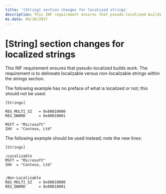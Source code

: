```yaml
---
title: '[String] section changes for localized strings'
description: This INF requirement ensures that pseudo-localized builds work. The requirement is to delineate localizable versus non-localizable strings within the strings section
ms.date: 04/20/2017
---
```


# \[String\] section changes for localized strings


This INF requirement ensures that pseudo-localized builds work. The requirement is to delineate localizable versus non-localizable strings within the strings section.

The following example has no preface of what is localized or not; this should not be used:

``` syntax
[Strings]

REG_MULTI_SZ   = 0x00010000
REG_DWORD      = 0x00010001

MSFT = "Microsoft"
IHV  = "Contoso, Ltd"
```

The following example should be used instead; note the new lines:

``` syntax
[Strings]

;Localizable
MSFT = "Microsoft"
IHV  = "Contoso, Ltd"


;Non-Localizable
REG_MULTI_SZ   = 0x00010000
REG_DWORD      = 0x00010001
```

 

 





